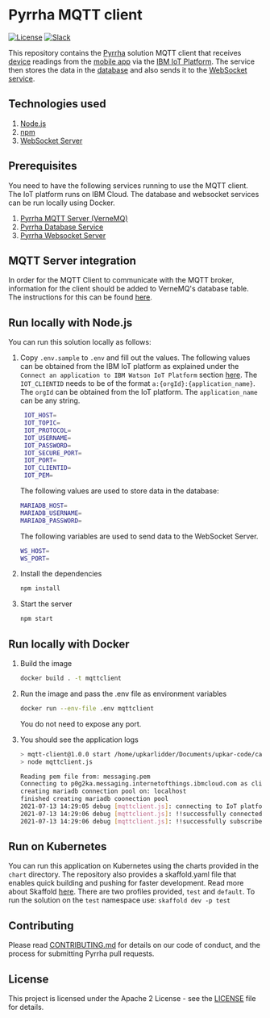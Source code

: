 # Pyrrha MQTT client

[![License](https://img.shields.io/badge/License-Apache2-blue.svg)](https://www.apache.org/licenses/LICENSE-2.0) [![Slack](https://img.shields.io/static/v1?label=Slack&message=%23prometeo-pyrrha&color=blue)](https://callforcode.org/slack)

This repository contains the [Pyrrha](https://github.com/Pyrrha-Platform/Pyrrha) solution MQTT client that receives [device](https://github.com/Pyrrha-Platform/Pyrrha-Firmware) readings from the [mobile app](https://github.com/Pyrrha-Platform/Pyrrha-Mobile-App) via the [IBM IoT Platform](https://cloud.ibm.com/catalog/services/internet-of-things-platform). The service then stores the data in the [database](https://github.com/Pyrrha-Platform/Pyrrha-Database) and also sends it to the [WebSocket service](https://github.com/Pyrrha-Platform/Pyrrha-WebSocket-Server).

## Technologies used

1. [Node.js](https://nodejs.org/en/)
1. [npm](https://docs.npmjs.com/downloading-and-installing-node-js-and-npm)
1. [WebSocket Server](https://developer.mozilla.org/en-US/docs/Web/API/WebSockets_API/Writing_WebSocket_servers)

## Prerequisites

You need to have the following services running to use the MQTT client. The IoT platform runs on IBM Cloud. The database and websocket services can be run locally using Docker.

1. [Pyrrha MQTT Server (VerneMQ)](https://github.com/Pyrrha-Platform/Pyrrha-Deployment-Configurations/blob/main/DOCKER_COMPOSE.md#pyrrha-mqttserver)
1. [Pyrrha Database Service](https://github.com/Pyrrha-Platform/Pyrrha-Database)
1. [Pyrrha Websocket Server](https://github.com/Pyrrha-Platform/Pyrrha-WebSocket-Server)

## MQTT Server integration

In order for the MQTT Client to communicate with the MQTT broker, information for the client should be added to VerneMQ's database table. The instructions for this can be found [here](https://github.com/Pyrrha-Platform/Pyrrha-Deployment-Configurations/blob/main/DOCKER_COMPOSE.md#pyrrha-mqttclient).

## Run locally with Node.js

You can run this solution locally as follows:

1. Copy `.env.sample` to `.env` and fill out the values. The following values can be obtained from the IBM IoT platform as explained under the `Connect an application to IBM Watson IoT Platform` section [here](https://github.com/Pyrrha-Platform/Pyrrha/blob/main/WATSON_IOT_SETUP.md). The `IOT_CLIENTID` needs to be of the format `a:{orgId}:{application_name}`. The `orgId` can be obtained from the IoT platform. The `application_name` can be any string.

   ```sh
    IOT_HOST=
    IOT_TOPIC=
    IOT_PROTOCOL=
    IOT_USERNAME=
    IOT_PASSWORD=
    IOT_SECURE_PORT=
    IOT_PORT=
    IOT_CLIENTID=
    IOT_PEM=
   ```

   The following values are used to store data in the database:

   ```sh
   MARIADB_HOST=
   MARIADB_USERNAME=
   MARIADB_PASSWORD=
   ```

   The following variables are used to send data to the WebSocket Server.

   ```sh
   WS_HOST=
   WS_PORT=
   ```

1. Install the dependencies

   ```sh
   npm install
   ```

1. Start the server

   ```sh
   npm start
   ```

## Run locally with Docker

1. Build the image

   ```sh
   docker build . -t mqttclient
   ```

1. Run the image and pass the .env file as environment variables

   ```sh
   docker run --env-file .env mqttclient
   ```

   You do not need to expose any port.
1. You should see the application logs

   ```sh
   > mqtt-client@1.0.0 start /home/upkarlidder/Documents/upkar-code/call-for-code/pyrrah/Pyrrha-MQTT-Client
   > node mqttclient.js

   Reading pem file from: messaging.pem
   Connecting to p0g2ka.messaging.internetofthings.ibmcloud.com as client id: a:p0g2ka:my_app-1626211745471
   creating mariadb connection pool on: localhost
   finished creating mariadb coonection pool
   2021-07-13 14:29:05 debug [mqttclient.js]: connecting to IoT platform ...
   2021-07-13 14:29:06 debug [mqttclient.js]: !!successfully connected to server p0g2ka.messaging.internetofthings.ibmcloud.com
   2021-07-13 14:29:06 debug [mqttclient.js]: !!successfully subscribed to topic: iot-2/type/+/id/+/evt/+/fmt/+
   ```

## Run on Kubernetes

You can run this application on Kubernetes using the charts provided in the `chart` directory. The repository also provides a skaffold.yaml file that enables quick building and pushing for faster development. Read more about Skaffold [here](https://skaffold.dev/). There are two profiles provided, `test` and `default`. To run the solution on the `test` namespace use: `skaffold dev -p test`

## Contributing

Please read [CONTRIBUTING.md](CONTRIBUTING.md) for details on our code of conduct, and the process for submitting Pyrrha pull requests.

## License

This project is licensed under the Apache 2 License - see the [LICENSE](LICENSE) file for details.
